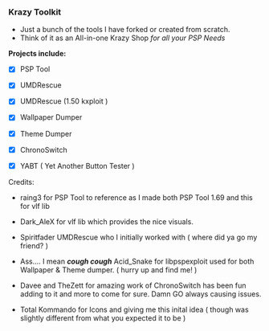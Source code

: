 ### Krazy Toolkit

- Just a bunch of the tools I have forked or created from scratch.
- Think of it as an All-in-one Krazy Shop _for all your PSP Needs_

__Projects include:__

- [X] PSP Tool

- [X] UMDRescue

- [X] UMDRescue (1.50 kxploit )

- [X] Wallpaper Dumper

- [X] Theme Dumper

- [X] ChronoSwitch

- [X] YABT ( Yet Another Button Tester )

Credits:
- raing3 for PSP Tool to reference as I made both PSP Tool 1.69 and this for vlf lib

- Dark_AleX for vlf lib which provides the nice visuals.

- Spiritfader UMDRescue who I initially worked with ( where did ya go my friend? )

- Ass.... I mean __*cough cough*__ Acid_Snake for libpspexploit used for both Wallpaper & Theme dumper. ( hurry up and find me! )

- Davee and TheZett for amazing work of ChronoSwitch has been fun adding to it and more to come for sure. Damn GO always causing issues.

- Total Kommando for Icons and giving me this inital idea ( though was slightly different from what you expected it to be )
